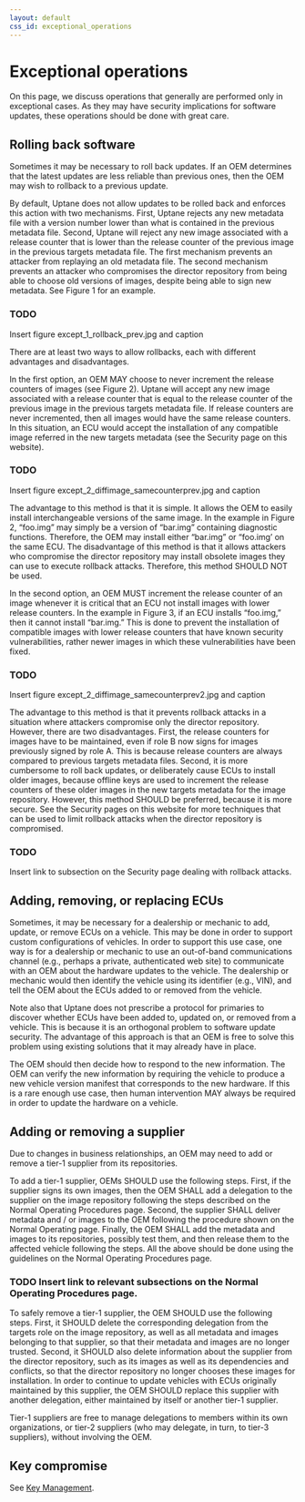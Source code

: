 ```yaml
---
layout: default
css_id: exceptional_operations
---
```


# Exceptional operations

On this page, we discuss operations that generally are performed only in exceptional cases. As they may have security implications for software updates, these operations should be done with great care.

## Rolling back software

Sometimes it may be necessary to roll back updates.  If an OEM determines that the latest updates are less reliable than previous ones, then the OEM may wish to rollback to a previous update.

By default, Uptane does not allow updates to be rolled back and enforces this action with two mechanisms. First, Uptane rejects any new metadata file with a version number lower than what is contained in the previous metadata file. Second, Uptane will reject any new image associated with a release counter that is lower than the release counter of the previous image in the previous targets metadata file. The first mechanism prevents an attacker from replaying an old metadata file. The second mechanism prevents an attacker who compromises the director repository from being able to choose old versions of images, despite being able to sign new metadata. See Figure 1 for an example.

### TODO
Insert figure except_1_rollback_prev.jpg and caption

There are at least two ways to allow rollbacks, each with different advantages and disadvantages.

In the first option, an OEM MAY choose to never increment the release counters of images (see Figure 2). Uptane will accept any new image associated with a release counter that is equal to the release counter of the previous image in the previous targets metadata file. If release counters are never incremented, then all images would have the same release counters. In this situation, an ECU would accept the installation of any compatible image referred in the new targets metadata (see the Security page on this website).

### TODO
Insert figure except_2_diffimage_samecounterprev.jpg and caption

The advantage to this method is that it is simple. It allows the OEM to easily install interchangeable versions of the same image. In the example in Figure 2, “foo.img” may simply be a version of “bar.img” containing diagnostic functions. Therefore, the OEM may install either “bar.img” or “foo.img’ on the same ECU. The disadvantage of this method is that it allows attackers who compromise the director repository may install obsolete images they can use to execute rollback attacks. Therefore, this method SHOULD NOT be used.

In the second option, an OEM MUST increment the release counter of an image whenever it is critical that an ECU not install images with lower release counters. In the example in Figure 3, if an ECU installs “foo.img,” then it cannot install “bar.img.” This is done to prevent the installation of compatible images with lower release counters that have known security vulnerabilities, rather newer images in which these vulnerabilities have been fixed.

### TODO
Insert figure except_2_diffimage_samecounterprev2.jpg and caption

The advantage to this method is that it prevents rollback attacks in a situation
where attackers compromise only the director repository.  However, there are two disadvantages. First, the release counters for images have to be maintained, even if role B now signs for images previously signed by role A. This is because release counters are always compared to previous targets metadata files. Second, it is more cumbersome to roll back updates, or deliberately cause ECUs to install older images, because offline keys are used to increment the release counters of these older images in the new targets metadata for the image repository. However, this method SHOULD be preferred, because it is more secure. See the Security pages on this website for more techniques that can be used to limit rollback attacks when the director repository is compromised.

### TODO
Insert link to subsection on the Security page dealing with rollback attacks.

## Adding, removing, or replacing ECUs

Sometimes, it may be necessary for a dealership or mechanic to add, update, or remove ECUs on a vehicle. This may be done in order to support custom configurations of vehicles.
In order to support this use case, one way is for a dealership or mechanic to use an out-of-band communications channel (e.g., perhaps a private, authenticated web site) to communicate with an OEM about the hardware updates to the vehicle. The dealership or mechanic would then identify the vehicle using its identifier (e.g., VIN), and tell the OEM about the ECUs added to or removed from the vehicle.

Note also that Uptane does not prescribe a protocol for primaries to discover whether ECUs have been added to, updated on, or removed from a vehicle. This is because it is an orthogonal problem to software update security. The advantage of this approach is that an OEM is free to solve this problem using existing solutions that it may already have in place.

The OEM should then decide how to respond to the new information. The OEM can verify the new information by requiring the vehicle to produce a new vehicle version manifest that corresponds to the new hardware. If this is a rare enough use case, then human intervention MAY always be required in order to update the hardware on a vehicle.

## Adding or removing a supplier

Due to changes in business relationships, an OEM may need to add or remove a tier-1 supplier from its repositories.

To add a tier-1 supplier, OEMs SHOULD use the following steps. First, if the supplier signs its own images, then the OEM SHALL add a delegation to the supplier on the image repository following the steps described on the Normal Operating Procedures page. Second, the supplier SHALL deliver metadata and / or images to the OEM following the procedure shown on the Normal Operating page. Finally, the OEM SHALL add the metadata and images to its repositories, possibly test them, and then release them to the affected vehicle following the steps. All the above should be done using the guidelines on the Normal Operating Procedures page.

### TODO Insert link to relevant subsections on the Normal Operating Procedures page.

To safely remove a tier-1 supplier, the OEM SHOULD use the following steps. First, it SHOULD delete the corresponding delegation from the targets role on the image repository, as well as all metadata and images belonging to that supplier, so that their metadata and images are no longer trusted. Second, it SHOULD also delete information about the supplier from the director repository, such as its images as well as its dependencies and conflicts, so that the director repository no longer chooses these images for installation. In order to continue to update vehicles with ECUs originally maintained by this supplier, the OEM SHOULD replace this supplier with another delegation, either maintained by itself or another tier-1 supplier.

Tier-1 suppliers are free to manage delegations to members within its own organizations, or tier-2 suppliers (who may delegate, in turn, to tier-3 suppliers), without involving the OEM.


## Key compromise

See [Key Management](key_management.html).
